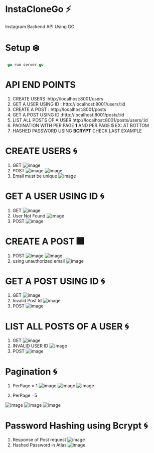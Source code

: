 # InstaCloneGo :zap:
Instagram Backend API Using GO 

# Setup :snowflake:

```go 
 go run server.go
```
# API END POINTS 
1. CREATE USERS :http://localhost:8001/users
2. GET A USER USING ID : http://localhost:8001/users/:id
3. CREATE A POST  : http://localhost:8001/posts
4. GET A POST USING ID :http://localhost:8001/posts/:id
5. LIST ALL POSTS OF A USER http://localhost:8001/posts/users/:id
6. PAGINATION WITH PER PAGE **1** AND PER PAGE **5** EX: AT BOTTOM 
7. HASHED PASSWORD USING **BCRYPT**  CHECK LAST EXAMPLE

# CREATE USERS :cyclone:
1. GET 
![image](https://user-images.githubusercontent.com/68312849/136656301-061c2b53-3fef-4097-8c64-19f551f57dbc.png)
2. POST
![image](https://user-images.githubusercontent.com/68312849/136656570-12509640-89b6-4196-863a-146956d98066.png)
![image](https://user-images.githubusercontent.com/68312849/136656586-eb464c6c-a7c3-4ff9-939b-618859e4dba6.png)
3. Email must be unique
![image](https://user-images.githubusercontent.com/68312849/136656634-78db628d-b6f6-4e20-9652-c7ee70b5f17d.png)

 # GET A USER USING ID :cyclone:
1. GET
![image](https://user-images.githubusercontent.com/68312849/136656736-12096711-1555-4da1-a68c-f4cfa943d5a5.png)
2. User Not Found
![image](https://user-images.githubusercontent.com/68312849/136656763-d8c3f252-6715-493e-9d5a-34179e873828.png)
3. POST 
![image](https://user-images.githubusercontent.com/68312849/136656775-22d1c7e2-58b6-4297-b4c6-73c445ab0d03.png)
# CREATE A POST :fireworks:
1. POST 
![image](https://user-images.githubusercontent.com/68312849/136656920-ba02a189-6986-4b77-af22-2fa9e567419e.png)
![image](https://user-images.githubusercontent.com/68312849/136657037-958f3962-2887-4fbb-a62e-b488b31fd145.png)
2. using unauthorized email
![image](https://user-images.githubusercontent.com/68312849/136657091-818a0f54-ca7b-4f2b-a3ca-dfe5acc8404e.png)

#  GET A POST USING ID :cyclone:
1. GET 
![image](https://user-images.githubusercontent.com/68312849/136657180-b9fda864-7542-45e5-9587-3c2386db5ee2.png)
2. Invalid Post Id
![image](https://user-images.githubusercontent.com/68312849/136657196-3974579b-6551-47d9-9a57-53d5b7f52dde.png)
3. POST 
![image](https://user-images.githubusercontent.com/68312849/136657208-2517c862-cc43-415a-92e8-d351c8de8a51.png)

# LIST ALL POSTS OF A USER :cyclone:
1. GET
![image](https://user-images.githubusercontent.com/68312849/136657239-6535ad57-7258-424b-b7b9-f887db9730d7.png)
2. INVALID USER ID
![image](https://user-images.githubusercontent.com/68312849/136657250-a00b0f5d-236e-41ba-b22d-e5f967630edd.png)
3. POST
![image](https://user-images.githubusercontent.com/68312849/136657255-bb122c5f-7db8-4107-a967-f69ee634153d.png)

#  Pagination :cyclone:
1. PerPage = 1
![image](https://user-images.githubusercontent.com/68312849/136660739-47f994e4-5c80-4fb4-8eae-2936a9bd12cd.png)
![image](https://user-images.githubusercontent.com/68312849/136660744-d25a9e17-155b-4c2b-a21c-3fca1643814d.png)
![image](https://user-images.githubusercontent.com/68312849/136660753-62a721a5-5fb2-4446-bfc9-bdda8bf04d42.png)

2. PerPage =5

![image](https://user-images.githubusercontent.com/68312849/136660781-6b9c29c7-952b-4516-8e46-5ce07518cace.png)
![image](https://user-images.githubusercontent.com/68312849/136660832-9b89b035-5bf4-45aa-917f-d7d3a032b3c0.png)
![image](https://user-images.githubusercontent.com/68312849/136660851-35d7ae2e-b290-463a-92ce-62a1c88245d7.png)


# Password Hashing using Bcrypt :cyclone:
1. Response of Post request 
![image](https://user-images.githubusercontent.com/68312849/136661683-a1dfb8d6-b211-4765-b24d-a337ac110f4b.png)
2. Hashed Password in Atlas
![image](https://user-images.githubusercontent.com/68312849/136661716-c2a51711-ec29-4259-95d4-928762f318bd.png)






